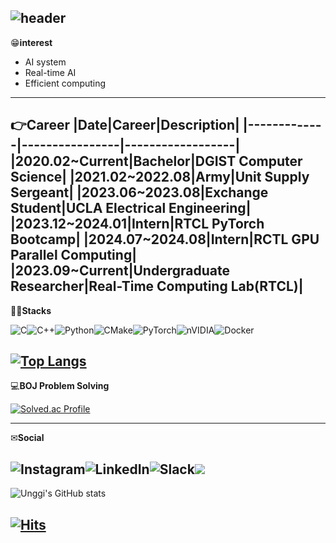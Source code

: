 ![header](https://capsule-render.vercel.app/api?type=cylinder&color=random&height=600&section=header&text=Welcome!-nl-Ung%20Gi%20Lee's%20Github&decs=%20&fontSize=90&animation=blinking)
---
😁**interest**
- AI system
- Real-time AI
- Efficient computing
---
👉**Career**
|Date|Career|Description|
|-------------|----------------|------------------|
|2020.02~Current|Bachelor|DGIST Computer Science|
|2021.02~2022.08|Army|Unit Supply Sergeant|
|2023.06~2023.08|Exchange Student|UCLA Electrical Engineering|
|2023.12~2024.01|Intern|RTCL PyTorch Bootcamp|
|2024.07~2024.08|Intern|RCTL GPU Parallel Computing|
|2023.09~Current|Undergraduate Researcher|Real-Time Computing Lab(RTCL)|
---

👨‍💻**Stacks**

![C](https://img.shields.io/badge/c-%2300599C.svg?style=for-the-badge&logo=c&logoColor=white)![C++](https://img.shields.io/badge/c++-%2300599C.svg?style=for-the-badge&logo=c%2B%2B&logoColor=white)![Python](https://img.shields.io/badge/python-3670A0?style=for-the-badge&logo=python&logoColor=ffdd54)![CMake](https://img.shields.io/badge/CMake-%23008FBA.svg?style=for-the-badge&logo=cmake&logoColor=white)![PyTorch](https://img.shields.io/badge/PyTorch-%23EE4C2C.svg?style=for-the-badge&logo=PyTorch&logoColor=white)![nVIDIA](https://img.shields.io/badge/cuda-000000.svg?style=for-the-badge&logo=nVIDIA&logoColor=green)![Docker](https://img.shields.io/badge/docker-%230db7ed.svg?style=for-the-badge&logo=docker&logoColor=white)

[![Top Langs](https://github-readme-stats.vercel.app/api/top-langs/?username=DGUnggi&layout=compact)](https://github.com/DGUnggi/github-readme-stats)
---

💻**BOJ Problem Solving**

[![Solved.ac Profile](http://mazassumnida.wtf/api/generate_badge?boj=logg72)](https://solved.ac/logg72)<br/>

---
✉**Social**

![Instagram](https://img.shields.io/badge/Instagram-%23E4405F.svg?style=for-the-badge&logo=Instagram&logoColor=white)![LinkedIn](https://img.shields.io/badge/linkedin-%230077B5.svg?style=for-the-badge&logo=linkedin&logoColor=white)![Slack](https://img.shields.io/badge/Slack-4A154B?style=for-the-badge&logo=slack&logoColor=white)<a href="https://velog.io/@logg72/posts"><img src="http://img.shields.io/badge/-Velog-20c997?style=flat&logo=v&logoColor=white&link=https://velog.io/@logg72/posts"/></a>
---


![Unggi's GitHub stats](https://github-readme-stats.vercel.app/api?username=DGUnggi&show_icons=true&theme=dark)

[![Hits](https://hits.seeyoufarm.com/api/count/incr/badge.svg?url=https%3A%2F%2Fgithub.com%2FDGUnggi&count_bg=%2379C83D&title_bg=%23555555&icon=&icon_color=%23E7E7E7&title=hits&edge_flat=false)](https://hits.seeyoufarm.com)
---
